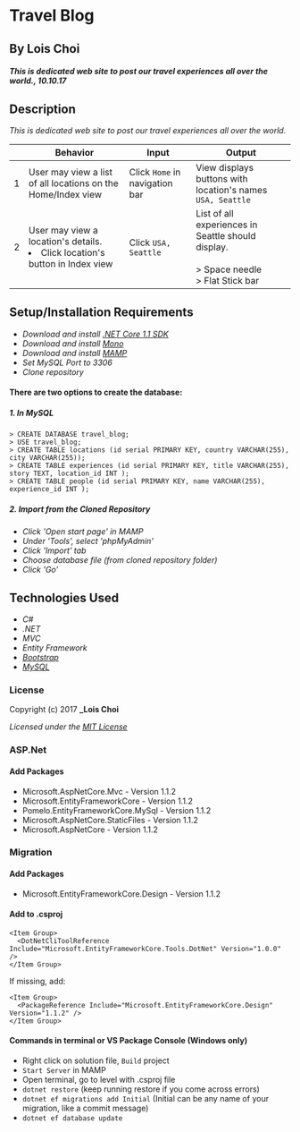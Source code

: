 ﻿# Travel Blog

## By Lois Choi

#### _This is dedicated web site to post our travel experiences all over the world., 10.10.17_


## Description

_This is dedicated web site to post our travel experiences all over the world._

|| Behavior  | Input  | Output  |
|---|---|---|---|
|1| User may view a list of all locations on the Home/Index view  | Click `Home` in navigation bar  | View displays buttons with location's names `USA, Seattle`|
|2| User may view a location's details. <li>Click location's button in Index view</li>  | Click `USA, Seattle`  | List of all experiences in Seattle should display. <br>  <br> > Space needle<br> > Flat Stick bar<br> |


## Setup/Installation Requirements

* _Download and install [.NET Core 1.1 SDK](https://www.microsoft.com/net/download/core)_
* _Download and install [Mono](http://www.mono-project.com/download/)_
* _Download and install [MAMP](https://www.mamp.info/en/)_
* _Set MySQL Port to 3306_
* _Clone repository_

#### There are two options to create the database:
##### 1. In MySQL
`> CREATE DATABASE travel_blog;`<br>
`> USE travel_blog;`<br>
`> CREATE TABLE locations (id serial PRIMARY KEY, country VARCHAR(255), city VARCHAR(255));`<br>
`> CREATE TABLE experiences (id serial PRIMARY KEY, title VARCHAR(255), story TEXT, location_id INT );`<br>
`> CREATE TABLE people (id serial PRIMARY KEY, name VARCHAR(255), experience_id INT );`
##### 2. Import from the Cloned Repository
* _Click 'Open start page' in MAMP_
* _Under 'Tools', select 'phpMyAdmin'_
* _Click 'Import' tab_
* _Choose database file (from cloned repository folder)_
* _Click 'Go'_

## Technologies Used
* _C#_
* _.NET_
* _MVC_
* _Entity Framework_
* _[Bootstrap](http://getbootstrap.com/getting-started/)_
* _[MySQL](https://www.mysql.com/)_

### License

Copyright (c) 2017 **_Lois Choi**

*Licensed under the [MIT License](https://opensource.org/licenses/MIT)*


### ASP.Net
#### Add Packages
* Microsoft.AspNetCore.Mvc - Version 1.1.2
* Microsoft.EntityFrameworkCore - Version 1.1.2
* Pomelo.EntityFrameworkCore.MySql - Version 1.1.2
* Microsoft.AspNetCore.StaticFiles - Version 1.1.2
* Microsoft.AspNetCore - Version 1.1.2

### Migration
#### Add Packages
* Microsoft.EntityFrameworkCore.Design - Version 1.1.2

#### Add to .csproj
```
<Item Group>
  <DotNetCliToolReference Include="Microsoft.EntityFrameworkCore.Tools.DotNet" Version="1.0.0" />
</Item Group>
```
If missing, add:
```
<Item Group>
  <PackageReference Include="Microsoft.EntityFrameworkCore.Design" Version="1.1.2" />
</Item Group>
```

#### Commands in terminal or VS Package Console (Windows only)
* Right click on solution file, `Build` project
* `Start Server` in MAMP
*  Open terminal, go to level with .csproj file
* `dotnet restore` (keep running restore if you come across errors)
* `dotnet ef migrations add Initial` (Initial can be any name of your migration, like a commit message)
* `dotnet ef database update`
